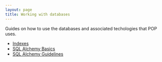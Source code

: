 ```yaml
---
layout: page
title: Working with databases
---
```


Guides on how to use the databases and associated techologies that POP uses.

* [Indexes](indexes.md)
* [SQL Alchemy Basics](sql-alchemy-basics.md)
* [SQL Alchemy Guidelines](sql-alchemy-guidelines.md)
